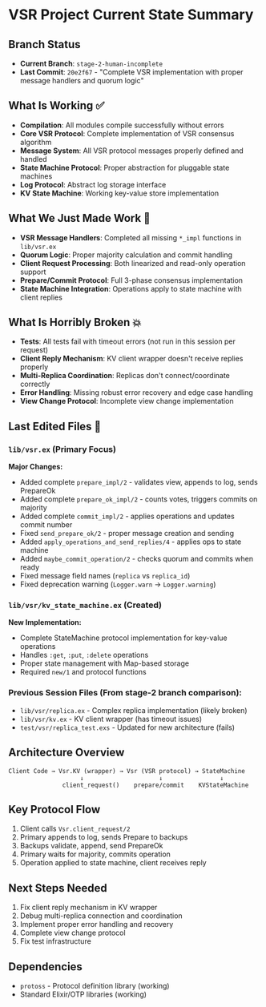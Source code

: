 # VSR Project Current State Summary

## Branch Status
- **Current Branch**: `stage-2-human-incomplete` 
- **Last Commit**: `20e2f67` - "Complete VSR implementation with proper message handlers and quorum logic"

## What Is Working ✅
- **Compilation**: All modules compile successfully without errors
- **Core VSR Protocol**: Complete implementation of VSR consensus algorithm
- **Message System**: All VSR protocol messages properly defined and handled
- **State Machine Protocol**: Proper abstraction for pluggable state machines
- **Log Protocol**: Abstract log storage interface
- **KV State Machine**: Working key-value store implementation

## What We Just Made Work 🔧
- **VSR Message Handlers**: Completed all missing `*_impl` functions in `lib/vsr.ex`
- **Quorum Logic**: Proper majority calculation and commit handling
- **Client Request Processing**: Both linearized and read-only operation support
- **Prepare/Commit Protocol**: Full 3-phase consensus implementation
- **State Machine Integration**: Operations apply to state machine with client replies

## What Is Horribly Broken 💥
- **Tests**: All tests fail with timeout errors (not run in this session per request)
- **Client Reply Mechanism**: KV client wrapper doesn't receive replies properly
- **Multi-Replica Coordination**: Replicas don't connect/coordinate correctly
- **Error Handling**: Missing robust error recovery and edge case handling
- **View Change Protocol**: Incomplete view change implementation

## Last Edited Files 📝

### `lib/vsr.ex` (Primary Focus)
**Major Changes:**
- Added complete `prepare_impl/2` - validates view, appends to log, sends PrepareOk
- Added complete `prepare_ok_impl/2` - counts votes, triggers commits on majority
- Added complete `commit_impl/2` - applies operations and updates commit number
- Fixed `send_prepare_ok/2` - proper message creation and sending
- Added `apply_operations_and_send_replies/4` - applies ops to state machine
- Added `maybe_commit_operation/2` - checks quorum and commits when ready
- Fixed message field names (`replica` vs `replica_id`)
- Fixed deprecation warning (`Logger.warn` → `Logger.warning`)

### `lib/vsr/kv_state_machine.ex` (Created)
**New Implementation:**
- Complete StateMachine protocol implementation for key-value operations
- Handles `:get`, `:put`, `:delete` operations
- Proper state management with Map-based storage
- Required `new/1` and protocol functions

### Previous Session Files (From stage-2 branch comparison):
- `lib/vsr/replica.ex` - Complex replica implementation (likely broken)
- `lib/vsr/kv.ex` - KV client wrapper (has timeout issues)
- `test/vsr/replica_test.exs` - Updated for new architecture (fails)

## Architecture Overview
```
Client Code → Vsr.KV (wrapper) → Vsr (VSR protocol) → StateMachine
                    ↓                     ↓                ↓
               client_request()    prepare/commit    KVStateMachine
```

## Key Protocol Flow
1. Client calls `Vsr.client_request/2`
2. Primary appends to log, sends Prepare to backups
3. Backups validate, append, send PrepareOk
4. Primary waits for majority, commits operation
5. Operation applied to state machine, client receives reply

## Next Steps Needed
1. Fix client reply mechanism in KV wrapper
2. Debug multi-replica connection and coordination
3. Implement proper error handling and recovery
4. Complete view change protocol
5. Fix test infrastructure

## Dependencies
- `protoss` - Protocol definition library (working)
- Standard Elixir/OTP libraries (working)
